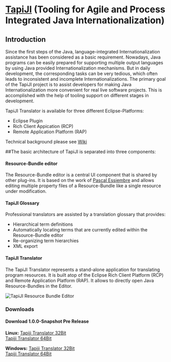 
# <a href="http://tapiji.github.io/"  target="_blank">TapiJI</a> (Tooling for Agile and Process Integrated Java Internationalization)

## Introduction

Since the first steps of the Java, language-integrated Internationalization assistance has been considered as a basic requirement. Nowadays, Java programs can be easily prepared for supporting multiple output languages by using Java provided Internationalization mechanisms. But in daily development, the corresponding tasks can be very tedious, which often leads to inconsistent and incomplete Internationalizations.  The primary goal of the TapiJI project is to assist developers for making Java Internationalization more convenient for real live software projects. This is accomplished with the help of tooling support on different stages in development. 

TapiJI Translator is available for three different Eclipse-Platforms:
 * Eclipse Plugin
 * Rich Client Appication (RCP)
 * Remote Application Platform (RAP)

Technical background please see [Wiki](https://github.com/tapiji/tapiji/wiki)

##The basic architecture of TapiJI is separated into three components:
#### Resource-Bundle editor
The Resource-Bundle editor is a central UI component that is shared by other plug-ins. It is based on the work of [Pascal Essiembre](https://github.com/essiembre/eclipse-rbe) and allows editing multiple property files of a Resource-Bundle like a single resource under modification.

#### TapiJI Glossary
Professional translators are assisted by a translation glossary that provides:
 * Hierarchical term definitions
 * Automatically locating terms that are currently edited within the Resource-Bundle editor
 * Re-organizing term hierarchies
 * XML export 
 
#### TapiJI Translator
The TapiJI Translator represents a stand-alone application for translating program resources. It is built atop of the Eclipse Rich Client Platform (RCP) and Remote Application Platform (RAP). It allows to directly open Java Resource-Bundles in the Editor.

![TapiJI Resource Bundle Editor](http://tapiji.github.io/images/screenshots/workbench.png)

### Downloads

#### Download 1.0.0-Snapshot Pre Release
**Linux:**
[Tapiji Translator 32Bit](https://github.com/tapiji/tapiji/releases/download/1.0.0-SNAPSHOT/tapiji_translator-linux.gtk.x86.zip)  
[Tapiji Translator 64Bit](https://github.com/tapiji/tapiji/releases/download/1.0.0-SNAPSHOT/tapiji_translator-linux.gtk.x86_64.zip)  
 
**Windows:**
[Tapiji Translator 32Bit](https://github.com/tapiji/tapiji/releases/download/1.0.0-SNAPSHOT/tapiji_translator-win32.win32.x86.zip)  
[Tapiji Translator 64Bit](https://github.com/tapiji/tapiji/releases/download/1.0.0-SNAPSHOT/tapiji_translator-win32.win32.x86_64.zip)  
